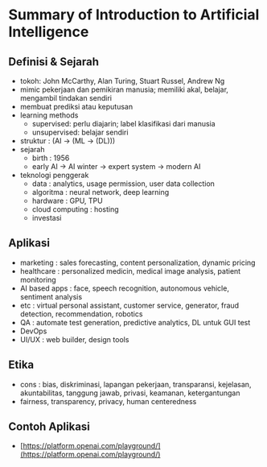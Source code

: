 # Summary of Introduction to Artificial Intelligence

## Definisi & Sejarah

- tokoh: John McCarthy, Alan Turing, Stuart Russel, Andrew Ng
- mimic pekerjaan dan pemikiran manusia; memiliki akal, belajar, mengambil tindakan sendiri
- membuat prediksi atau keputusan
- learning methods
  - supervised: perlu diajarin; label klasifikasi dari manusia
  - unsupervised: belajar sendiri
- struktur : (AI -> (ML -> (DL)))
- sejarah
  - birth : 1956
  - early AI -> AI winter -> expert system -> modern AI
- teknologi penggerak
  - data : analytics, usage permission, user data collection
  - algoritma : neural network, deep learning
  - hardware : GPU, TPU
  - cloud computing : hosting
  - investasi

## Aplikasi

- marketing : sales forecasting, content personalization, dynamic pricing
- healthcare : personalized medicin, medical image analysis, patient monitoring
- AI based apps : face, speech recognition, autonomous vehicle, sentiment analysis
- etc : virtual personal assistant, customer service, generator, fraud detection, recommendation, robotics
- QA : automate test generation, predictive analytics, DL untuk GUI test
- DevOps
- UI/UX : web builder, design tools

## Etika

- cons : bias, diskriminasi, lapangan pekerjaan, transparansi, kejelasan, akuntabilitas, tanggung jawab, privasi, keamanan, ketergantungan
- fairness, transparency, privacy, human centeredness

## Contoh Aplikasi

- [https://platform.openai.com/playground/](https://platform.openai.com/playground/)
